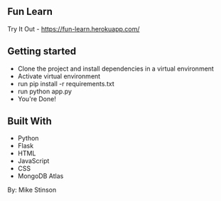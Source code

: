 ## Fun Learn

Try It Out - https://fun-learn.herokuapp.com/

## Getting started
- Clone the project and install dependencies in a virtual environment
- Activate virtual environment
- run pip install -r requirements.txt
- run python app.py
- You're Done!

## Built With
* Python
* Flask
* HTML
* JavaScript
* CSS
* MongoDB Atlas


By: Mike Stinson
